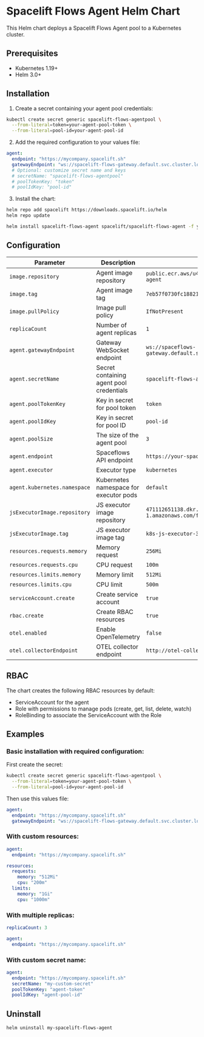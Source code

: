 # Spacelift Flows Agent Helm Chart

This Helm chart deploys a Spacelift Flows Agent pool to a Kubernetes cluster.

## Prerequisites

- Kubernetes 1.19+
- Helm 3.0+

## Installation

1. Create a secret containing your agent pool credentials:

```bash
kubectl create secret generic spacelift-flows-agentpool \
  --from-literal=token=your-agent-pool-token \
  --from-literal=pool-id=your-agent-pool-id
```

2. Add the required configuration to your values file:

```yaml
agent:
  endpoint: "https://mycompany.spacelift.sh"
  gatewayEndpoint: "ws://spacelift-flows-gateway.default.svc.cluster.local:8080"
  # Optional: customize secret name and keys
  # secretName: "spacelift-flows-agentpool"
  # poolTokenKey: "token"
  # poolIdKey: "pool-id"
```

3. Install the chart:

```bash
helm repo add spacelift https://downloads.spacelift.io/helm
helm repo update

helm install spacelift-flows-agent spacelift/spacelift-flows-agent -f your-values.yaml
```

## Configuration

| Parameter                    | Description                              | Default                                                  |
|------------------------------|------------------------------------------|----------------------------------------------------------|
| `image.repository`           | Agent image repository                   | `public.ecr.aws/u4b1s0s6/spacelift-flows-agent`          |
| `image.tag`                  | Agent image tag                          | `7eb57f0730fc1882172c82665d5e850c09fb863c`               |
| `image.pullPolicy`           | Image pull policy                        | `IfNotPresent`                                           |
| `replicaCount`               | Number of agent replicas                 | `1`                                                      |
| `agent.gatewayEndpoint`      | Gateway WebSocket endpoint               | `ws://spaceflows-gateway.default.svc.cluster.local:8080` |
| `agent.secretName`           | Secret containing agent pool credentials | `spacelift-flows-agentpool`                              |
| `agent.poolTokenKey`         | Key in secret for pool token             | `token`                                                  |
| `agent.poolIdKey`            | Key in secret for pool ID                | `pool-id`                                                |
| `agent.poolSize`             | The size of the agent pool               | `3`                                                      |
| `agent.endpoint`             | Spaceflows API endpoint                  | `https://your-spaceflows-instance.com`                   |
| `agent.executor`             | Executor type                            | `kubernetes`                                             |
| `agent.kubernetes.namespace` | Kubernetes namespace for executor pods   | `default`                                                |
| `jsExecutorImage.repository` | JS executor image repository             | `471112651138.dkr.ecr.eu-central-1.amazonaws.com/flows`  |
| `jsExecutorImage.tag`        | JS executor image tag                    | `k8s-js-executor-3`                                      |
| `resources.requests.memory`  | Memory request                           | `256Mi`                                                  |
| `resources.requests.cpu`     | CPU request                              | `100m`                                                   |
| `resources.limits.memory`    | Memory limit                             | `512Mi`                                                  |
| `resources.limits.cpu`       | CPU limit                                | `500m`                                                   |
| `serviceAccount.create`      | Create service account                   | `true`                                                   |
| `rbac.create`                | Create RBAC resources                    | `true`                                                   |
| `otel.enabled`               | Enable OpenTelemetry                     | `false`                                                  |
| `otel.collectorEndpoint`     | OTEL collector endpoint                  | `http://otel-collector:4317`                             |

## RBAC

The chart creates the following RBAC resources by default:

- ServiceAccount for the agent
- Role with permissions to manage pods (create, get, list, delete, watch)
- RoleBinding to associate the ServiceAccount with the Role

## Examples

### Basic installation with required configuration:

First create the secret:
```bash
kubectl create secret generic spacelift-flows-agentpool \
  --from-literal=token=your-agent-pool-token \
  --from-literal=pool-id=your-agent-pool-id
```

Then use this values file:
```yaml
agent:
  endpoint: "https://mycompany.spacelift.sh"
  gatewayEndpoint: "ws://spacelift-flows-gateway.default.svc.cluster.local:8080"
```

### With custom resources:

```yaml
agent:
  endpoint: "https://mycompany.spacelift.sh"

resources:
  requests:
    memory: "512Mi"
    cpu: "200m"
  limits:
    memory: "1Gi"
    cpu: "1000m"
```

### With multiple replicas:

```yaml
replicaCount: 3

agent:
  endpoint: "https://mycompany.spacelift.sh"
```

### With custom secret name:

```yaml
agent:
  endpoint: "https://mycompany.spacelift.sh"
  secretName: "my-custom-secret"
  poolTokenKey: "agent-token"
  poolIdKey: "agent-pool-id"
```

## Uninstall

```bash
helm uninstall my-spacelift-flows-agent
```